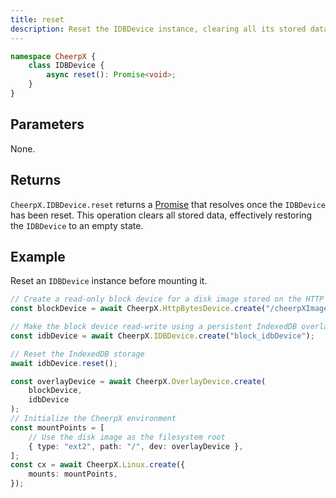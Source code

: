 ```yaml
---
title: reset
description: Reset the IDBDevice instance, clearing all its stored data in the associated IndexedDB.
---
```


```ts
namespace CheerpX {
	class IDBDevice {
		async reset(): Promise<void>;
	}
}
```

## Parameters

None.

## Returns

`CheerpX.IDBDevice.reset` returns a [Promise] that resolves once the `IDBDevice` has been reset. This operation clears all stored data, effectively restoring the `IDBDevice` to an empty state.

## Example

Reset an `IDBDevice` instance before mounting it.

```ts {8}
// Create a read-only block device for a disk image stored on the HTTP server
const blockDevice = await CheerpX.HttpBytesDevice.create("/cheerpXImage.ext2");

// Make the block device read-write using a persistent IndexedDB overlay
const idbDevice = await CheerpX.IDBDevice.create("block_idbDevice");

// Reset the IndexedDB storage
await idbDevice.reset();

const overlayDevice = await CheerpX.OverlayDevice.create(
	blockDevice,
	idbDevice
);
// Initialize the CheerpX environment
const mountPoints = [
	// Use the disk image as the filesystem root
	{ type: "ext2", path: "/", dev: overlayDevice },
];
const cx = await CheerpX.Linux.create({
	mounts: mountPoints,
});
```

[Promise]: https://developer.mozilla.org/en-US/docs/Web/JavaScript/Reference/Global_Objects/Promise
